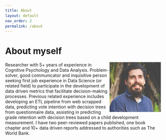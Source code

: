 ```yaml
---
title: About
layout: default
nav_order: 2
permalink: /about
---
```

# About myself

<div align="right" width="40%">
  <img align="right" width="33%" src="/images/githubpic.jpg">
</div>


Researcher with 5+ years of experience in Cognitive Psychology and Data Analysis. Problem-solver, good communicator and inquisitive person seeking first job experience in Data Science (or related field) to participate in the development of data driven metrics that facilitate decision-making processes. Previous related experience includes developing an ETL pipeline from web scrapped data, predicting vote intention with decision trees from questionnaire data, assisting in predicting grade retention with decision trees based on a child development measurement. I have two peer-reviewed papers published, one book chapter and 10+ data driven reports addressed to authorities such as The World Bank.
